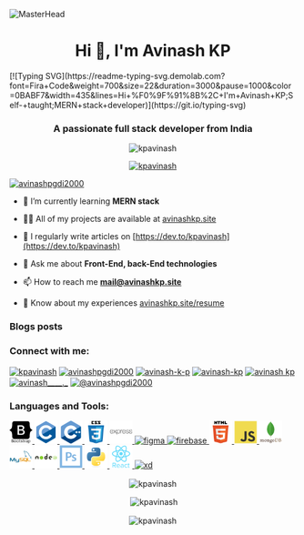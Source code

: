 ![MasterHead](https://free4kwallpapers.com/uploads/originals/2021/04/25/a-for-programmers-wallpaper.png)
<h1 align="center">Hi 👋, I'm Avinash KP</h1>
[![Typing SVG](https://readme-typing-svg.demolab.com?font=Fira+Code&weight=700&size=22&duration=3000&pause=1000&color=0BABF7&width=435&lines=Hi+%F0%9F%91%8B%2C+I'm+Avinash+KP;Self-+taught;MERN+stack+developer)](https://git.io/typing-svg)
<h3 align="center">A passionate full stack developer from India</h3>

<p align="center"> <img src="https://komarev.com/ghpvc/?username=kpavinash&label=Profile%20views&color=0e75b6&style=flat" alt="kpavinash" /> </p>

<p align="center"> <a href="https://github.com/ryo-ma/github-profile-trophy"><img src="https://github-profile-trophy.vercel.app/?username=kpavinash&theme=algolia" alt="kpavinash" /></a> </p>

<p align="left"> <a href="https://twitter.com/avinashpgdi2000" target="blank"><img src="https://img.shields.io/twitter/follow/avinashpgdi2000?logo=twitter&style=for-the-badge" alt="avinashpgdi2000" /></a> </p>

- 🌱 I’m currently learning **MERN stack**

- 👨‍💻 All of my projects are available at [avinashkp.site](avinashkp.site)

- 📝 I regularly write articles on [https://dev.to/kpavinash](https://dev.to/kpavinash)

- 💬 Ask me about **Front-End, back-End technologies**

- 📫 How to reach me **mail@avinashkp.site**

- 📄 Know about my experiences [avinashkp.site/resume](avinashkp.site/resume)

### Blogs posts
<!-- BLOG-POST-LIST:START -->
<!-- BLOG-POST-LIST:END -->

<h3 align="left">Connect with me:</h3>
<p align="left">
<a href="https://dev.to/kpavinash" target="blank"><img align="center" src="https://raw.githubusercontent.com/rahuldkjain/github-profile-readme-generator/master/src/images/icons/Social/devto.svg" alt="kpavinash" height="30" width="40" /></a>
<a href="https://twitter.com/avinashpgdi2000" target="blank"><img align="center" src="https://raw.githubusercontent.com/rahuldkjain/github-profile-readme-generator/master/src/images/icons/Social/twitter.svg" alt="avinashpgdi2000" height="30" width="40" /></a>
<a href="https://linkedin.com/in/avinash-k-p" target="blank"><img align="center" src="https://raw.githubusercontent.com/rahuldkjain/github-profile-readme-generator/master/src/images/icons/Social/linked-in-alt.svg" alt="avinash-k-p" height="30" width="40" /></a>
<a href="https://stackoverflow.com/users/19451206/avinash-kp" target="blank"><img align="center" src="https://raw.githubusercontent.com/rahuldkjain/github-profile-readme-generator/master/src/images/icons/Social/stack-overflow.svg" alt="avinash-kp" height="30" width="40" /></a>
<a href="https://fb.com/avinash kp" target="blank"><img align="center" src="https://raw.githubusercontent.com/rahuldkjain/github-profile-readme-generator/master/src/images/icons/Social/facebook.svg" alt="avinash kp" height="30" width="40" /></a>
<a href="https://instagram.com/avinash____._" target="blank"><img align="center" src="https://raw.githubusercontent.com/rahuldkjain/github-profile-readme-generator/master/src/images/icons/Social/instagram.svg" alt="avinash____._" height="30" width="40" /></a>
<a href="https://medium.com/@avinashpgdi2000" target="blank"><img align="center" src="https://raw.githubusercontent.com/rahuldkjain/github-profile-readme-generator/master/src/images/icons/Social/medium.svg" alt="@avinashpgdi2000" height="30" width="40" /></a>
</p>

<h3 align="left">Languages and Tools:</h3>
<p align="left">  <a href="https://getbootstrap.com" target="_blank" rel="noreferrer"> <img src="https://raw.githubusercontent.com/devicons/devicon/master/icons/bootstrap/bootstrap-plain-wordmark.svg" alt="bootstrap" width="40" height="40"/> </a> <a href="https://www.cprogramming.com/" target="_blank" rel="noreferrer"> <img src="https://raw.githubusercontent.com/devicons/devicon/master/icons/c/c-original.svg" alt="c" width="40" height="40"/> </a> <a href="https://www.w3schools.com/cpp/" target="_blank" rel="noreferrer"> <img src="https://raw.githubusercontent.com/devicons/devicon/master/icons/cplusplus/cplusplus-original.svg" alt="cplusplus" width="40" height="40"/> </a> <a href="https://www.w3schools.com/css/" target="_blank" rel="noreferrer"> <img src="https://raw.githubusercontent.com/devicons/devicon/master/icons/css3/css3-original-wordmark.svg" alt="css3" width="40" height="40"/> </a>  <a href="https://expressjs.com" target="_blank" rel="noreferrer"> <img src="https://raw.githubusercontent.com/devicons/devicon/master/icons/express/express-original-wordmark.svg" alt="express" width="40" height="40"/> </a> <a href="https://www.figma.com/" target="_blank" rel="noreferrer"> <img src="https://www.vectorlogo.zone/logos/figma/figma-icon.svg" alt="figma" width="40" height="40"/> </a> <a href="https://firebase.google.com/" target="_blank" rel="noreferrer"> <img src="https://www.vectorlogo.zone/logos/firebase/firebase-icon.svg" alt="firebase" width="40" height="40"/> </a>  <a href="https://www.w3.org/html/" target="_blank" rel="noreferrer"> <img src="https://raw.githubusercontent.com/devicons/devicon/master/icons/html5/html5-original-wordmark.svg" alt="html5" width="40" height="40"/> </a> <a href="https://developer.mozilla.org/en-US/docs/Web/JavaScript" target="_blank" rel="noreferrer"> <img src="https://raw.githubusercontent.com/devicons/devicon/master/icons/javascript/javascript-original.svg" alt="javascript" width="40" height="40"/> </a>  <a href="https://www.mongodb.com/" target="_blank" rel="noreferrer"> <img src="https://raw.githubusercontent.com/devicons/devicon/master/icons/mongodb/mongodb-original-wordmark.svg" alt="mongodb" width="40" height="40"/> </a> <a href="https://www.mysql.com/" target="_blank" rel="noreferrer"> <img src="https://raw.githubusercontent.com/devicons/devicon/master/icons/mysql/mysql-original-wordmark.svg" alt="mysql" width="40" height="40"/> </a> <a href="https://nodejs.org" target="_blank" rel="noreferrer"> <img src="https://raw.githubusercontent.com/devicons/devicon/master/icons/nodejs/nodejs-original-wordmark.svg" alt="nodejs" width="40" height="40"/> </a> <a href="https://www.photoshop.com/en" target="_blank" rel="noreferrer"> <img src="https://raw.githubusercontent.com/devicons/devicon/master/icons/photoshop/photoshop-line.svg" alt="photoshop" width="40" height="40"/> </a>  <a href="https://www.python.org" target="_blank" rel="noreferrer"> <img src="https://raw.githubusercontent.com/devicons/devicon/master/icons/python/python-original.svg" alt="python" width="40" height="40"/> </a> <a href="https://reactjs.org/" target="_blank" rel="noreferrer"> <img src="https://raw.githubusercontent.com/devicons/devicon/master/icons/react/react-original-wordmark.svg" alt="react" width="40" height="40"/> </a> <a href="https://www.adobe.com/products/xd.html" target="_blank" rel="noreferrer"> <img src="https://cdn.worldvectorlogo.com/logos/adobe-xd.svg" alt="xd" width="40" height="40"/> </a> </p>

<p align="center"><img align="center" src="https://github-readme-stats.vercel.app/api/top-langs?username=kpavinash&show_icons=true&locale=en&layout=compact" alt="kpavinash" /></p>

<p align="center">&nbsp;<img align="center" src="https://github-readme-stats.vercel.app/api?username=kpavinash&show_icons=true&locale=en" alt="kpavinash" /></p>

<p align="center"><img align="center" src="https://github-readme-streak-stats.herokuapp.com/?user=kpavinash&&theme=tokyonight" alt="kpavinash" /></p>

